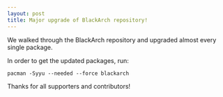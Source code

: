 ```yaml
---
layout: post
title: Major upgrade of BlackArch repository!
---
```


We walked through the BlackArch repository and upgraded almost every single package.

In order to get the updated packages, run:


`pacman -Syyu --needed --force blackarch`


Thanks for all supporters and contributors!